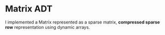 # Matrix ADT
I implemented a Matrix represented as a sparse matrix, **compressed sparse row** representation using dynamic arrays.
